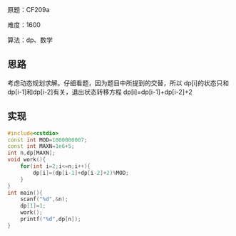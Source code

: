 原题：CF209a

难度：1600

算法：dp、数学

## 思路
考虑动态规划求解。仔细看题，因为题目中所提到的交替，所以 
dp[i]的状态只和dp[i-1]和dp[i-2]有关，退出状态转移方程
dp[i]=dp[i-1]+dp[i-2]+2


## 实现
```cpp
#include<cstdio>
const int MOD=1000000007;
const int MAXN=1e6+5;
int n,dp[MAXN];
void work(){
	for(int i=2;i<=n;i++){
		dp[i]=(dp[i-1]+dp[i-2]+2)%MOD;
	}
}
int main(){
	scanf("%d",&n);
	dp[1]=1;
	work();
	printf("%d",dp[n]);
}

```
